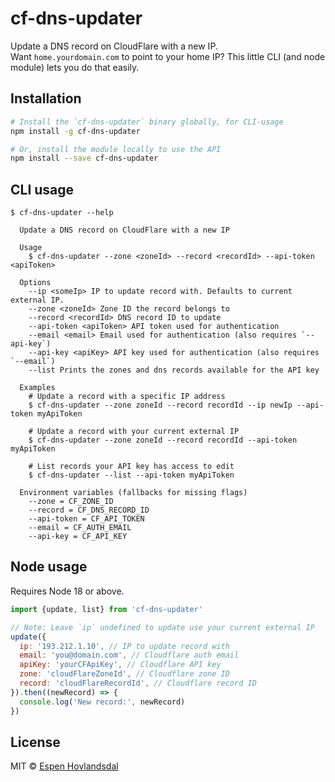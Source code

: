 # cf-dns-updater

Update a DNS record on CloudFlare with a new IP.  
Want `home.yourdomain.com` to point to your home IP?
This little CLI (and node module) lets you do that easily.

## Installation

```bash
# Install the `cf-dns-updater` binary globally, for CLI-usage
npm install -g cf-dns-updater

# Or, install the module locally to use the API
npm install --save cf-dns-updater
```

## CLI usage

```
$ cf-dns-updater --help

  Update a DNS record on CloudFlare with a new IP

  Usage
    $ cf-dns-updater --zone <zoneId> --record <recordId> --api-token <apiToken>

  Options
    --ip <someIp> IP to update record with. Defaults to current external IP.
    --zone <zoneId> Zone ID the record belongs to
    --record <recordId> DNS record ID to update
    --api-token <apiToken> API token used for authentication
    --email <email> Email used for authentication (also requires `--api-key`)
    --api-key <apiKey> API key used for authentication (also requires `--email`)
    --list Prints the zones and dns records available for the API key

  Examples
    # Update a record with a specific IP address
    $ cf-dns-updater --zone zoneId --record recordId --ip newIp --api-token myApiToken

    # Update a record with your current external IP
    $ cf-dns-updater --zone zoneId --record recordId --api-token myApiToken

    # List records your API key has access to edit
    $ cf-dns-updater --list --api-token myApiToken

  Environment variables (fallbacks for missing flags)
    --zone = CF_ZONE_ID
    --record = CF_DNS_RECORD_ID
    --api-token = CF_API_TOKEN
    --email = CF_AUTH_EMAIL
    --api-key = CF_API_KEY
```

## Node usage

Requires Node 18 or above.

```js
import {update, list} from 'cf-dns-updater'

// Note: Leave `ip` undefined to update use your current external IP
update({
  ip: '193.212.1.10', // IP to update record with
  email: 'you@domain.com', // Cloudflare auth email
  apiKey: 'yourCFApiKey', // Cloudflare API key
  zone: 'cloudFlareZoneId', // Cloudflare zone ID
  record: 'cloudFlareRecordId', // Cloudflare record ID
}).then((newRecord) => {
  console.log('New record:', newRecord)
})
```

## License

MIT © [Espen Hovlandsdal](https://espen.codes/)
